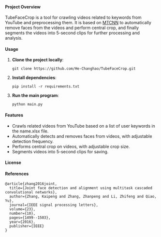 #### Project Overview
TubeFaceCrop is a tool for crawling videos related to keywords from YouTube and preprocessing them. It is based on [MTCNN](https://github.com/ipazc/mtcnn?tab=readme-ov-file) to automatically remove faces from the videos and perform central crop, and finally segments the videos into 5-second clips for further processing and analysis.

#### Usage
1. **Clone the project locally**:
   ```
   git clone https://github.com/He-Changhao/TubeFaceCrop.git
   ```

2. **Install dependencies**:
   ```
   pip install -r requirements.txt
   ```

3. **Run the main program**:
   ```
   python main.py
   ```

#### Features
- Crawls related videos from YouTube based on a list of user keywords in the name.xlsx file.
- Automatically detects and removes faces from videos, with adjustable detection frequency.
- Performs central crop on videos, with adjustable crop size.
- Segments videos into 5-second clips for saving.

#### License



#### References
```
@article{zhang2016joint,
  title={Joint face detection and alignment using multitask cascaded convolutional networks},
  author={Zhang, Kaipeng and Zhang, Zhanpeng and Li, Zhifeng and Qiao, Yu},
  journal={IEEE signal processing letters},
  volume={23},
  number={10},
  pages={1499--1503},
  year={2016},
  publisher={IEEE}
}
```
